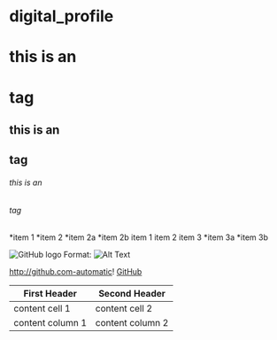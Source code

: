 # digital_profile

# this is an <h1> tag
## this is an <h2> tag
###### this is an <h6> tag
*item 1
*item 2
 *item 2a
 *item 2b
item 1
item 2
item 3
  *item 3a
  *item 3b
 
 
 ![GitHub logo](/images/logo.png)
 Format: ![Alt Text](url)
 
 http://github.com-automatic!
 [GitHub](http://github.com)
 
 
 
  
First Header   |   Second Header
------------   |  --------------
content cell 1 | content cell 2
content column 1 | content column 2
